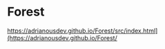 # Forest

https://adrianousdev.github.io/Forest/src/index.html](https://adrianousdev.github.io/Forest/
